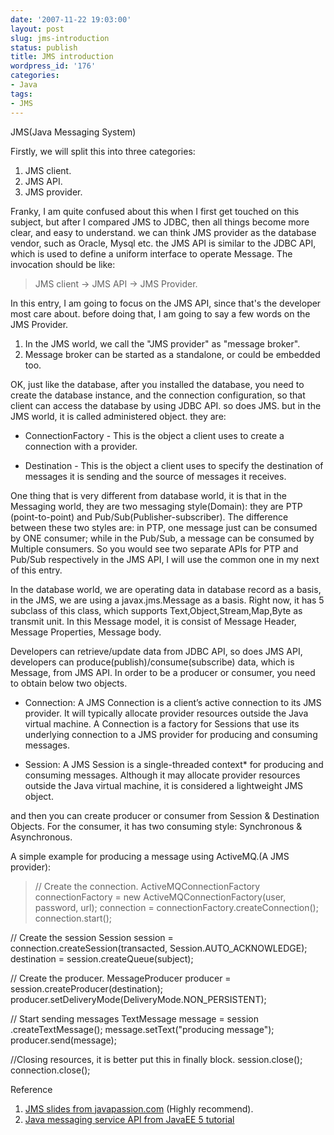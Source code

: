 ```yaml
---
date: '2007-11-22 19:03:00'
layout: post
slug: jms-introduction
status: publish
title: JMS introduction
wordpress_id: '176'
categories:
- Java
tags:
- JMS
---
```


JMS(Java Messaging System)

Firstly, we will split this into three categories:
1. JMS client.
2. JMS API.
3. JMS provider.

Franky, I am quite confused about this when I first get touched on this subject, but after I compared JMS to JDBC, then all things become more clear, and easy to understand. we can think JMS provider as the database vendor, such as Oracle, Mysql etc. the JMS API is similar to the JDBC API, which is used to define a uniform interface to operate Message. The invocation should be like:


> JMS client -> JMS API -> JMS Provider.


In this entry, I am going to focus on the JMS API, since that's the developer most care about. before doing that, I am going to say a few words on the JMS Provider.
1. In the JMS world, we call the "JMS provider" as "message broker".
2. Message broker can be started as a standalone, or could be embedded too.

OK, just like the database, after you installed the database, you need to create the database instance, and the connection configuration, so that client can access the database by using JDBC API. so does JMS. but in the JMS world, it is called administered object. they are:



	
  * ConnectionFactory - This is the object a client uses to create a connection with a provider.

	
  * Destination - This is the object a client uses to specify the destination of messages it is sending and the source of messages it receives.


One thing that is very different from database world, it is that in the Messaging world, they are two messaging style(Domain): they are PTP (point-to-point) and Pub/Sub(Publisher-subscriber). The difference between these two styles are: in PTP, one message just can be consumed by ONE consumer; while in the Pub/Sub, a message can be consumed by Multiple consumers.
So you would see two separate APIs for PTP and Pub/Sub respectively in the JMS API, I will use the common one in my next of this entry.

In the database world, we are operating data in database record as a basis, in the JMS, we are using a javax.jms.Message as a basis. Right now, it has 5 subclass of this class, which supports Text,Object,Stream,Map,Byte as transmit unit. In this Message model, it is consist of Message Header, Message Properties, Message body.

Developers can retrieve/update data from JDBC API, so does JMS API, developers can produce(publish)/consume(subscribe) data, which is Message, from JMS API.  In order to be a producer or consumer, you need to obtain below two objects.

	
  * Connection: A JMS Connection is a client’s active connection to its JMS provider. It will typically allocate provider resources outside the Java virtual machine. A Connection is a factory for Sessions that use its underlying connection to a JMS provider for producing and consuming messages.

	
  * Session: A JMS Session is a single-threaded context* for producing and consuming messages. Although it may allocate provider resources outside the Java virtual machine, it is considered a lightweight JMS object.


and then you can create producer or consumer from Session & Destination Objects. For the consumer, it has two consuming style: Synchronous & Asynchronous.

A simple example for producing a message using ActiveMQ.(A JMS provider):


> // Create the connection.
ActiveMQConnectionFactory connectionFactory = new ActiveMQConnectionFactory(user, password, url);
connection = connectionFactory.createConnection();
connection.start();

// Create the session
Session session = connection.createSession(transacted, Session.AUTO_ACKNOWLEDGE);
destination = session.createQueue(subject);

// Create the producer.
MessageProducer producer = session.createProducer(destination);
producer.setDeliveryMode(DeliveryMode.NON_PERSISTENT);

// Start sending messages
TextMessage message = session .createTextMessage();
message.setText("producing message");
producer.send(message);

//Closing resources, it is better put this in finally block.
session.close();
connection.close();


Reference
1. [JMS slides from javapassion.com](http://www.javapassion.com/j2ee/JMS_speakernoted.pdf) (Highly recommend).
2. [Java messaging service API from JavaEE 5 tutorial](http://java.sun.com/javaee/5/docs/tutorial/doc/bncdq.html)

